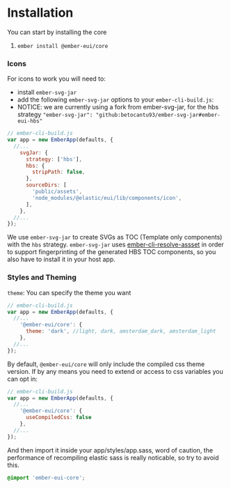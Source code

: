 # Installation

You can start by installing the core

1. `ember install @ember-eui/core`

### Icons

For icons to work you will need to:

- install `ember-svg-jar`
- add the following `ember-svg-jar` options to your `ember-cli-build.js`:
- NOTICE: we are currently using a fork from ember-svg-jar, for the hbs strategy
  `"ember-svg-jar": "github:betocantu93/ember-svg-jar#ember-eui-hbs"`

```javascript
// ember-cli-build.js
var app = new EmberApp(defaults, {
  //...
    svgJar: {
      strategy: ['hbs'],
      hbs: {
        stripPath: false,
      },
      sourceDirs: [
        'public/assets',
        'node_modules/@elastic/eui/lib/components/icon',
      ],
    },
  //...
});

```

We use `ember-svg-jar` to create SVGs as TOC (Template only components) with the `hbs` strategy. `ember-svg-jar` uses [ember-cli-resolve-assset](https://github.com/buschtoens/ember-cli-resolve-asset) in order to support fingerprinting of the generated HBS TOC components, so you also have to install it in your host app.


### Styles and Theming

`theme`: You can specify the theme you want  

```javascript
// ember-cli-build.js
var app = new EmberApp(defaults, {
  //...
    '@ember-eui/core': {
      theme: 'dark', //light, dark, amsterdam_dark, amsterdam_light 
    },
  //...
});
```
By default, `@ember-eui/core` will only include the compiled css theme version. If by any means you need to extend or access to css variables you can opt in:

```javascript
// ember-cli-build.js
var app = new EmberApp(defaults, {
  //...
    '@ember-eui/core': {
      useCompiledCss: false
    },
  //...
});
```

And then import it inside your app/styles/app.sass, word of caution, the performance of recompiling elastic sass is really noticable, so try to avoid this.

```css
@import 'ember-eui-core';
```